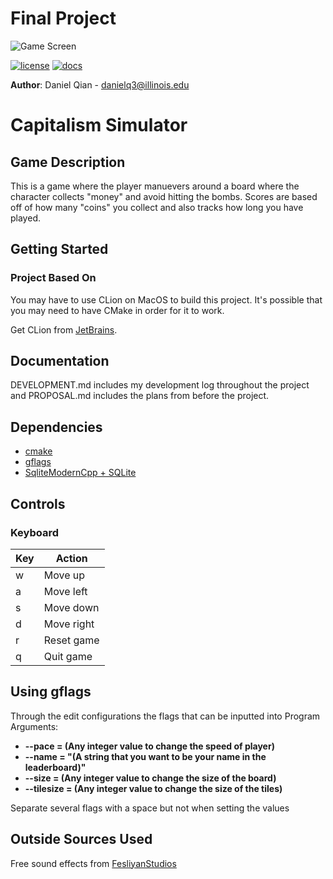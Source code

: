 # Final Project
![Game Screen](/Users/daqian/Downloads/game.jpg)

[![license](https://img.shields.io/badge/license-MIT-green)](LICENSE)
[![docs](https://img.shields.io/badge/docs-yes-brightgreen)](docs/README.md)

**Author**: Daniel Qian - [danielq3@illinois.edu](mailto:danielq3@illinois.edu)
# Capitalism Simulator

## Game Description

This is a game where the player manuevers around a board where the character collects "money" and avoid 
hitting the bombs. Scores are based off of how many "coins" you collect and also tracks how long you have played.
    
## Getting Started 

### Project Based On
You may have to use CLion on MacOS to build this project. It's possible that you may need to have CMake in order
for it to work.

Get CLion from [JetBrains](https://www.jetbrains.com/clion/).

## Documentation
DEVELOPMENT.md includes my development log throughout the project and PROPOSAL.md includes the plans from before
the project.

## Dependencies
* [cmake](https://cmake.org/)
* [gflags](https://github.com/gflags/gflags)
* [SqliteModernCpp + SQLite](https://github.com/SqliteModernCpp/sqlite_modern_cpp/tree/dev)

## Controls

### Keyboard

Key | Action
--- | ------
w | Move up
a | Move left
s | Move down
d | Move right
r | Reset game
q | Quit game

## Using gflags
Through the edit configurations the flags that can be inputted into Program Arguments:
- **--pace = (Any integer value to change the speed of player)**
- **--name = "(A string that you want to be your name in the leaderboard)"**
- **--size = (Any integer value to change the size of the board)**
- **--tilesize = (Any integer value to change the size of the tiles)**

Separate several flags with a space but not when setting the values

## Outside Sources Used

Free sound effects from [FesliyanStudios](https://www.fesliyanstudios.com)